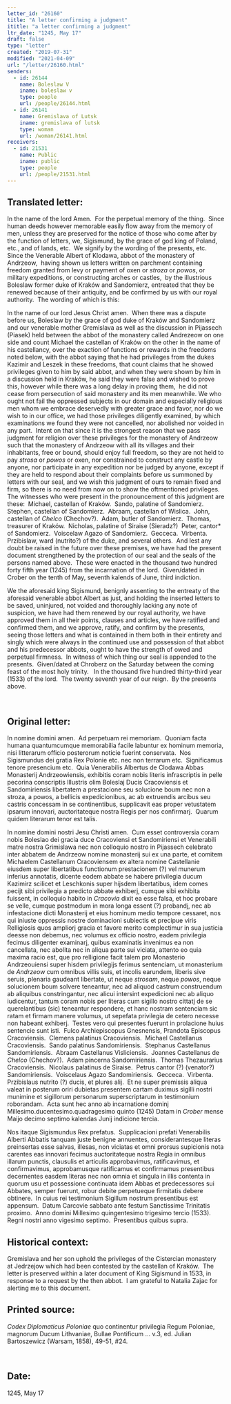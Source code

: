 ```yaml
---
letter_id: "26160"
title: "A letter confirming a judgment"
ititle: "a letter confirming a judgment"
ltr_date: "1245, May 17"
draft: false
type: "letter"
created: "2019-07-31"
modified: "2021-04-09"
url: "/letter/26160.html"
senders:
  - id: 26144
    name: Boleslaw V
    iname: boleslaw v
    type: people
    url: /people/26144.html
  - id: 26141
    name: Gremislava of Lutsk
    iname: gremislava of lutsk
    type: woman
    url: /woman/26141.html
receivers:
  - id: 21531
    name: Public
    iname: public
    type: people
    url: /people/21531.html
---
```

<h2> Translated letter:</h2><p>In the name of the lord Amen.&nbsp; For the perpetual memory of the thing.&nbsp; Since human deeds however memorable easily flow away from the memory of men, unless they are preserved for the notice of those who come after by the function of letters, we, Sigismund, by the grace of god king of Poland, etc., and of lands, etc.&nbsp; We signify by the wording of the presents, etc.&nbsp; Since the Venerable Albert of Klodawa, abbot of the monastery of Andrzeow, &nbsp;having shown us letters written on parchment containing freedom granted from levy or payment of oxen or <i>stroza </i>or <i>powos</i>, or military expeditions, or constructing arches or castles,&nbsp; by the illustrious Boleslaw former duke of Kraków and Sandomierz, entreated that they be renewed because of their antiquity, and be confirmed by us with our royal authority.&nbsp; The wording of which is this:</p><p>In the name of our lord Jesus Christ amen.&nbsp; When there was a dispute before us, Boleslaw by the grace of god duke of Kraków and Sandomierz and our venerable mother Gremislava as well as the discussion in Pijassech (Piasek) held between the abbot of the monastery called Andrezeow on one side and count Michael the castellan of Kraków on the other in the name of his castellancy, over the exaction of functions or rewards in the freedoms noted below, with the abbot saying that he had privileges from the dukes Kazimir and Leszek in these freedoms, that count claims that he showed privileges given to him by said abbot, and when they were shown by him in a discussion held in Kraków, he said they were false and wished to prove this, however while there was a long delay in proving them, &nbsp;he did not cease from persecution of said monastery and its men meanwhile. We who ought not fail the oppressed subjects in our domain and especially religious men whom we embrace deservedly with greater grace and favor, nor do we wish to in our office, we had those privileges diligently examined, by which examinations we found they were not cancelled, nor abolished nor voided in any part. &nbsp;Intent on that since it is the strongest reason that we pass judgment for religion over these privileges for the monastery of Andrzeow such that the monastery of Andrzeow with all its villages and their inhabitants, free or bound, should enjoy full freedom, so they are not held to pay <i>strosa</i> or <i>powos</i> or oxen, nor constrained to construct any castle by anyone, nor participate in any expedition nor be judged by anyone, except if they are held to respond about their complaints before us summoned by letters with our seal, and we wish this judgment of ours to remain fixed and firm, so there is no need from now on to show the oftmentioned privileges.&nbsp; The witnesses who were present in the pronouncement of this judgment are these:&nbsp; Michael, castellan of Kraków.&nbsp; Sando, palatine of Sandomierz.&nbsp; Stephen, castellan of Sandomierz. &nbsp;Abraam, castellan of Wislica.&nbsp; John, castellan of <i>Chelco</i> (Chechov?).&nbsp; Adam, butler of Sandomierz.&nbsp; Thomas, treasurer of Kraków.&nbsp; Nicholas, palatine of Siraise (Sieradz?)&nbsp; Peter, cantor* of Sandomierz.&nbsp; Voiscelaw Agazo of Sandomierz.&nbsp; Gecceca.&nbsp; Virbenta. Przibislaw, ward (nutrito?) of the duke, and several others.&nbsp; And lest any doubt be raised in the future over these premises, we have had the present document strengthened by the protection of our seal and the seals of the persons named above.&nbsp; These were enacted in the thousand two hundred forty fifth year (1245) from the incarnation of the lord.&nbsp; Given/dated in Crober on the tenth of May, seventh kalends of June, third indiction.</p><p>We the aforesaid king Sigismund, benignly assenting to the entreaty of the aforesaid venerable abbot Albert as just, and holding the inserted letters to be saved, uninjured, not voided and thoroughly lacking any note of suspicion, we have had them renewed by our royal authority, we have approved them in all their points, clauses and articles, we have ratified and confirmed them, and we approve, ratify, and confirm by the presents, seeing those letters and what is contained in them both in their entirety and singly which were always in the continued use and possession of that abbot and his predecessor abbots, ought to have the strength of owed and perpetual firmness.&nbsp; In witness of which thing our seal is appended to the presents.&nbsp; Given/dated at Chroberz on the Saturday between the coming feast of the most holy trinity.&nbsp;&nbsp; In the thousand five hundred thirty-third year (1533) of the lord.&nbsp; The twenty seventh year of our reign.&nbsp; By the presents above.</p><p>&nbsp;</p><h2 class="mt-4"> Original letter:</h2><p>In nomine domini amen.&nbsp; Ad perpetuam rei memoriam.&nbsp; Quoniam facta humana quantumcumque memorabilia facile labuntur ex hominum memoria, nisi litterarum officio posterorum noticie fuerint conservata.&nbsp; Nos Sigismundus dei gratia Rex Polonie etc. nec non terrarum etc.&nbsp; Significamus tenore presencium etc.&nbsp; Quia Venerabilis Albertus de Clodawa Abbas Monasterij Andrzeowiensis, exhibitis coram nobis literis infrascriptis in pelle pecorina conscriptis Illustris olim Boleslaj Ducis Cracoviensis et Sandomiriensis libertatem a prestacione seu solucione boum nec non a stroza, a powos, a bellicis expedicionibus, ac ab extruendis arcibus seu castris concessam in se continentibus, supplicavit eas proper vetustatem ipsarum innovari, auctoritateque nostra Regis per nos confirmarj.&nbsp; Quarum quidem literarum tenor est talis.</p><div><p>In nomine domini nostri Jesu Christi amen.&nbsp; Cum esset controversia coram nobis Boleslao dei gracia duce Cracoviensi et Sandomiriensi et Venerabili matre nostra Grimislawa nec non colloquio nostro in Pijassech celebrato inter abbatem de Andrzeow nomine monasterij sui ex una parte, et comitem Michaelem Castellanum Cracoviensem ex altera nomine Castellanie eiusdem super libertatibus functionum prestacionem (?) vel munerum inferius annotatis, dicente eodem abbate se habere privilegia ducum Kazimirz scilicet et Leschkonis super hijsdem libertatibus, idem comes pecijt sibi privilegia a predicto abbate exhiberj, cumque sibi exhibita fuissent, in colloquio habito in <i>Cracovia </i>dixit ea esse falsa, et hoc probare se velle, cumque postmodum in mora longa essent (?) probandj, nec ab infestacione dicti Monasterij et eius hominum medio tempore cessaret, nos qui iniuste oppressis nostre dominacioni subiectis et precipue viris Relligiosis quos ampliorj gracia et favore merito complectimur in sua justicia deesse non debemus, nec volumus ex officio nostro, eadem privilegia fecimus diligenter examinarj, quibus examinatis invenimus ea non cancellata, nec abolita nec in aliqua parte sui viciata, attento eo quia maxima racio est, que pro relligione facit talem pro Monasterio Andrzeouiensi super hisdem privilegijs ferimus sentenciam, ut monasterium de <i>Andrzeow </i>cum omnibus villis suis, et incolis earundem, liberis sive seruis, plenaria gaudeant libertate, ut neque <i>strosam</i>, neque <i>powos</i>, neque solucionem boum solvere teneantur, nec ad aliquod castrum construendum ab aliquibus constringantur, nec alicui intersint expedicioni nec ab aliquo iudicentur, tantum coram nobis per literas cum sigillo nostro cittatj de se querelantibus (sic) teneantur respondere, et hanc nostram sentenciam sic ratam et firmam manere volumus, ut sepefata privilegia de cetero necesse non habeant exhiberj.&nbsp; Testes vero qui presentes fuerunt in prolacione huius sentencie sunt isti.&nbsp; Fulco Archiepiscopus Gnesnensis, Prandota Episcopus Cracoviensis.&nbsp; Clemens palatinus Cracoviensis.&nbsp; Michael Castellanus Cracoviensis.&nbsp; Sando palatinus Sandomiriensis.&nbsp; Stephanus Castellanus Sandomiriensis.&nbsp; Abraam Castellanus Visliciensis.&nbsp; Joannes Castellanus de <i>Chelco </i>(Chechov?).&nbsp; Adam pincerna Sandomiriensis.&nbsp; Thomas Thezaurarius Cracoviensis.&nbsp; Nicolaus palatinus de Siraise.&nbsp; Petrus cantor (?) (venator?) Sandomiriensis.&nbsp; Voiscelaus Agazo Sandomiriensis.&nbsp; Gecceca.&nbsp; Virbenta.&nbsp; Przibislaus nutrito (?) ducis, et plures alij.&nbsp; Et ne super premissis aliqua valeat in posterum oriri dubietas presentem cartam duximus sigilli nostri munimine et sigillorum personarum superscriptarum in testimonium roborandam.&nbsp; Acta sunt hec anno ab incarnatione dominj Millesimo.ducentesimo.quadragesimo quinto (1245) Datam in <i>Crober </i>mense Maijo decimo septimo kalendas Junij indicione tercia.</p><p>Nos itaque Sigismundus Rex prefatus.&nbsp; Supplicacioni prefati Venerabilis Alberti Abbatis tanquam juste benigne annuentes, considerantesque literas preinsertas esse salvas, illesas, non viciatas et omni prorsus supicionis nota carentes eas innovari fecimus auctoritateque nostra Regia in omnibus illarum punctis, clausulis et articulis approbavimus, ratificavimus, et confirmavimus, approbamusque ratificamus et confirmamus presentibus decernentes easdem literas nec non omnia et singula in illis contenta in quorum usu et possessione continuata idem Abbas et predecessores sui Abbates, semper fuerunt, robur debite perpetueque firmitatis debere obtinere.&nbsp; In cuius rei testimonium Sigillum nostrum presentibus est appensum.&nbsp; Datum Carcovie sabbato ante festum Sanctissime Trinitatis proximo.&nbsp; Anno domini Millesimo quingentesimo trigesimo tercio (1533).&nbsp; Regni nostri anno vigesimo septimo.&nbsp; Presentibus quibus supra.</p></div><h2 class="mt-4"> Historical context:</h2><p>Gremislava and her son uphold the privileges of the Cistercian monastery at&nbsp;<span>Jedrzejow which had been contested by the castellan of <span>Kraków.&nbsp; The letter is preserved within a later document of King Sigismund in 1533, in response to a request by the then abbot.&nbsp; I am grateful to Natalia Zajac for alerting me to this document.</span><br></span></p><h2 class="mt-4"> Printed source:</h2><p><em>Codex Diplomaticus Poloniae</em> quo continentur privilegia Regum Poloniae, magnorum Ducum Lithvaniae, Bullae Pontificum … v.3, ed. Julian Bartoszewicz (Warsam, 1858), 49-51, #24.</p><p><i>&nbsp;</i></p><h2 class="mt-4"> Date:</h2>1245, May 17
